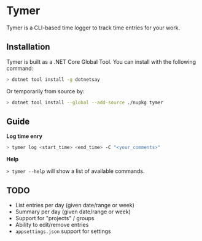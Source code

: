 # Tymer

Tymer is a CLI-based time logger to track time entries for your work.

## Installation

Tymer is built as a .NET Core Global Tool. You can install with the following
command:

```bash
> dotnet tool install -g dotnetsay
```

Or temporarily from source by: 

```bash
> dotnet tool install --global --add-source ./nupkg tymer
```

## Guide

**Log time enry**

```bash
> tymer log <start_time> <end_time> -C "<your_comments>"
```

**Help**

`> tymer --help` will show a list of available commands.


## TODO
- List entries per day (given date/range or week)
- Summary per day (given date/range or week)
- Support for "projects" / groups
- Ability to edit/remove entries
- `appsettings.json` support for settings